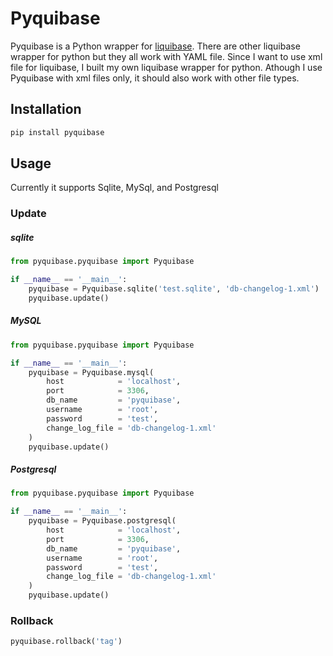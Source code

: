 # Pyquibase

Pyquibase is a Python wrapper for [liquibase](http://www.liquibase.org/). 
There are other liquibase wrapper for python but they all work with YAML file. Since I want to use xml file for liquibase, I built my own liquibase wrapper for python.
Athough I use Pyquibase with xml files only, it should also work with other file types.

## Installation

```python
pip install pyquibase
```

## Usage

Currently it supports Sqlite, MySql, and Postgresql 


### Update
##### sqlite

```python
from pyquibase.pyquibase import Pyquibase

if __name__ == '__main__':
    pyquibase = Pyquibase.sqlite('test.sqlite', 'db-changelog-1.xml')
    pyquibase.update()
```

##### MySQL

```python
from pyquibase.pyquibase import Pyquibase

if __name__ == '__main__':
    pyquibase = Pyquibase.mysql(
        host            = 'localhost',
        port            = 3306,
        db_name         = 'pyquibase',
        username        = 'root',
        password        = 'test',
        change_log_file = 'db-changelog-1.xml'
    )
    pyquibase.update()
```

##### Postgresql

```python
from pyquibase.pyquibase import Pyquibase

if __name__ == '__main__':
    pyquibase = Pyquibase.postgresql(
        host            = 'localhost',
        port            = 3306,
        db_name         = 'pyquibase',
        username        = 'root',
        password        = 'test',
        change_log_file = 'db-changelog-1.xml'
    )
    pyquibase.update()
```

### Rollback
```python
pyquibase.rollback('tag')
```
